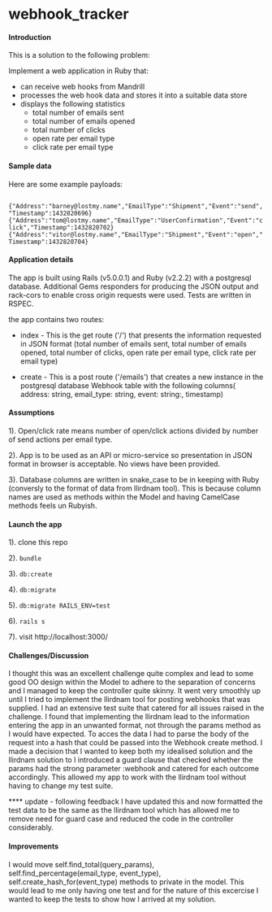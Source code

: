# webhook_tracker

#### Introduction

This is a solution to the following problem:

Implement a web application in Ruby that:
* can receive web hooks from Mandrill
* processes the web hook data and stores it into a suitable data store
* displays the following statistics
  * total number of emails sent
  * total number of emails opened
  * total number of clicks
  * open rate per email type
  * click rate per email type

#### Sample data
Here are some example payloads:

` {"Address":"barney@lostmy.name","EmailType":"Shipment","Event":"send","Timestamp":1432820696}
  {"Address":"tom@lostmy.name","EmailType":"UserConfirmation","Event":"click","Timestamp":1432820702}
  {"Address":"vitor@lostmy.name","EmailType":"Shipment","Event":"open","Timestamp":1432820704}`

#### Application details

The app is built using Rails (v5.0.0.1) and Ruby (v2.2.2) with a postgresql database. Additional Gems responders for producing the JSON output and rack-cors to enable cross origin requests were used. Tests are written in RSPEC.

the app contains two routes:

* index - This is the get route ('/') that presents the information requested in JSON format (total number of emails sent, total number of emails opened, total number of clicks, open rate per email type, click rate per email type)

* create - This is a post route ('/emails') that creates a new instance in the postgresql database Webhook table with the following columns( address: string, email_type: string, event: string:, timestamp)

#### Assumptions

1). Open/click rate means number of open/click actions divided by number of send actions per email type.

2). App is to be used as an API or micro-service so presentation in JSON format in browser is acceptable. No views have been provided.

3). Database columns are written in snake_case to be in keeping with Ruby (conversly to the format of data from llirdnam tool). This is because column names are used as methods within the Model and having CamelCase methods feels un Rubyish.

#### Launch the app

1). clone this repo

2). `bundle`

3). `db:create`

4). `db:migrate`

5). `db:migrate RAILS_ENV=test`

6). `rails s`

7). visit http://localhost:3000/


#### Challenges/Discussion

I thought this was an excellent challenge quite complex and lead to some good OO design within the Model to adhere to the separation of concerns and I managed to keep the controller quite skinny. It went very smoothly up until I tried to implement the llirdnam tool for posting webhooks that was supplied. I had an extensive test suite that catered for all issues raised in the challenge. I found that implementing the llirdnam lead to the information entering the app in an unwanted format, not through the params method as I would have expected. To acces the data I had to parse the body of the request into a hash that could be passed into the Webhook create method. I made a decision that I wanted to keep both my idealised solution and the llirdnam solution to I introduced a guard clause that checked whether the params had the strong parameter :webhook and catered for each outcome accordingly. This allowed my app to work with the llirdnam tool without having to change my test suite.

**** update - following feedback I have updated this and now formatted the test data to be the same as the llirdnam tool which has allowed me to remove need for guard case and reduced the code in the controller considerably.

#### Improvements

I would move self.find_total(query_params), self.find_percentage(email_type, event_type), self.create_hash_for(event_type) methods to private in the model. This would lead to me only having one test and for the nature of this excercise I wanted to keep the tests to show how I arrived at my solution.
